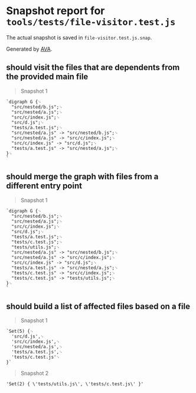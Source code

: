 # Snapshot report for `tools/tests/file-visitor.test.js`

The actual snapshot is saved in `file-visitor.test.js.snap`.

Generated by [AVA](https://avajs.dev).

## should visit the files that are dependents from the provided main file

> Snapshot 1

    `digraph G {␊
      "src/nested/b.js";␊
      "src/nested/a.js";␊
      "src/c/index.js";␊
      "src/d.js";␊
      "tests/a.test.js";␊
      "src/nested/a.js" -> "src/nested/b.js";␊
      "src/nested/a.js" -> "src/c/index.js";␊
      "src/c/index.js" -> "src/d.js";␊
      "tests/a.test.js" -> "src/nested/a.js";␊
    }␊
    `

## should merge the graph with files from a different entry point

> Snapshot 1

    `digraph G {␊
      "src/nested/b.js";␊
      "src/nested/a.js";␊
      "src/c/index.js";␊
      "src/d.js";␊
      "tests/a.test.js";␊
      "tests/c.test.js";␊
      "tests/utils.js";␊
      "src/nested/a.js" -> "src/nested/b.js";␊
      "src/nested/a.js" -> "src/c/index.js";␊
      "src/c/index.js" -> "src/d.js";␊
      "tests/a.test.js" -> "src/nested/a.js";␊
      "tests/c.test.js" -> "src/c/index.js";␊
      "tests/c.test.js" -> "tests/utils.js";␊
    }␊
    `

## should build a list of affected files based on a file

> Snapshot 1

    `Set(5) {␊
      'src/d.js',␊
      'src/c/index.js',␊
      'src/nested/a.js',␊
      'tests/a.test.js',␊
      'tests/c.test.js'␊
    }`

> Snapshot 2

    'Set(2) { \'tests/utils.js\', \'tests/c.test.js\' }'
